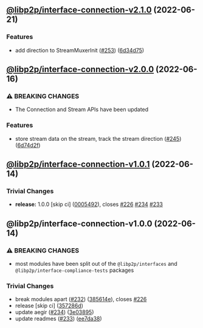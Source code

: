## [@libp2p/interface-connection-v2.1.0](https://github.com/libp2p/js-libp2p-interfaces/compare/@libp2p/interface-connection-v2.0.0...@libp2p/interface-connection-v2.1.0) (2022-06-21)


### Features

* add direction to StreamMuxerInit ([#253](https://github.com/libp2p/js-libp2p-interfaces/issues/253)) ([6d34d75](https://github.com/libp2p/js-libp2p-interfaces/commit/6d34d755ff4e798d52945f1f099052bdd6a83f2b))

## [@libp2p/interface-connection-v2.0.0](https://github.com/libp2p/js-libp2p-interfaces/compare/@libp2p/interface-connection-v1.0.1...@libp2p/interface-connection-v2.0.0) (2022-06-16)


### ⚠ BREAKING CHANGES

* The Connection and Stream APIs have been updated

### Features

* store stream data on the stream, track the stream direction ([#245](https://github.com/libp2p/js-libp2p-interfaces/issues/245)) ([6d74d2f](https://github.com/libp2p/js-libp2p-interfaces/commit/6d74d2f9f344fb4d6741ba0d35263ebe351a4c65))

## [@libp2p/interface-connection-v1.0.1](https://github.com/libp2p/js-libp2p-interfaces/compare/@libp2p/interface-connection-v1.0.0...@libp2p/interface-connection-v1.0.1) (2022-06-14)


### Trivial Changes

* **release:** 1.0.0 [skip ci] ([0005492](https://github.com/libp2p/js-libp2p-interfaces/commit/0005492cc5958d261017f6db5fe1073b83b46265)), closes [#226](https://github.com/libp2p/js-libp2p-interfaces/issues/226) [#234](https://github.com/libp2p/js-libp2p-interfaces/issues/234) [#233](https://github.com/libp2p/js-libp2p-interfaces/issues/233)

## @libp2p/interface-connection-v1.0.0 (2022-06-14)


### ⚠ BREAKING CHANGES

* most modules have been split out of the `@libp2p/interfaces` and `@libp2p/interface-compliance-tests` packages

### Trivial Changes

* break modules apart ([#232](https://github.com/libp2p/js-libp2p-interfaces/issues/232)) ([385614e](https://github.com/libp2p/js-libp2p-interfaces/commit/385614e772329052ab17415c8bd421f65b01a61b)), closes [#226](https://github.com/libp2p/js-libp2p-interfaces/issues/226)
* release [skip ci] ([357286d](https://github.com/libp2p/js-libp2p-interfaces/commit/357286df899899cf7a94348aeb8dd7387f7acad5))
* update aegir ([#234](https://github.com/libp2p/js-libp2p-interfaces/issues/234)) ([3e03895](https://github.com/libp2p/js-libp2p-interfaces/commit/3e038959ecab6cfa3585df9ee179c0af7a61eda5))
* update readmes ([#233](https://github.com/libp2p/js-libp2p-interfaces/issues/233)) ([ee7da38](https://github.com/libp2p/js-libp2p-interfaces/commit/ee7da38dccc08160d26c8436df8739ce7e0b340e))
